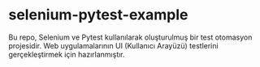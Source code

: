 # selenium-pytest-example
Bu repo, Selenium ve Pytest kullanılarak oluşturulmuş bir test otomasyon projesidir. Web uygulamalarının UI (Kullanıcı Arayüzü) testlerini gerçekleştirmek için hazırlanmıştır.
